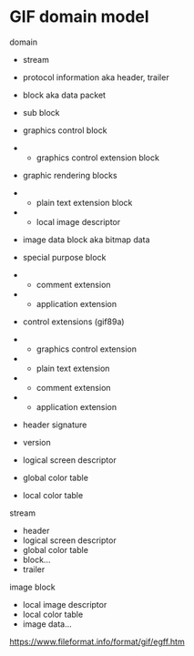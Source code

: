 # GIF domain model

domain
- stream
- protocol information aka header, trailer
- block aka data packet
- sub block
- graphics control block
- - graphics control extension block
- graphic rendering blocks
- - plain text extension block
- - local image descriptor
- image data block aka bitmap data
- special purpose block
- - comment extension
- - application extension
- control extensions (gif89a)
- - graphics control extension
- - plain text extension
- - comment extension
- - application extension

- header signature
- version
- logical screen descriptor
- global color table
- local color table

stream
- header
- logical screen descriptor
- global color table
- block...
- trailer

image block
- local image descriptor
- local color table
- image data...

https://www.fileformat.info/format/gif/egff.htm
